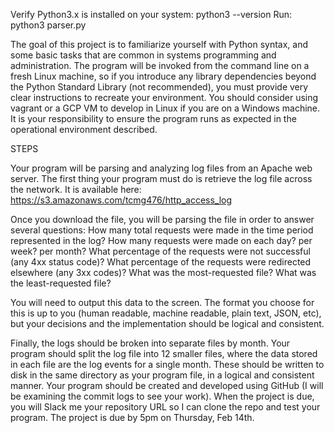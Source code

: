 Verify Python3.x is installed on your system: python3 --version
Run: python3 parser.py 



The goal of this project is to familiarize yourself with Python syntax, and some basic tasks that are common in systems programming and administration. The program will be invoked from the command line on a fresh Linux machine, so if you introduce any library dependencies beyond the Python Standard Library (not recommended), you must provide very clear instructions to recreate your environment. You should consider using vagrant or a GCP VM to develop in Linux if you are on a Windows machine. It is your responsibility to ensure the program runs as expected in the operational environment described. 

STEPS

Your program will be parsing and analyzing log files from an Apache web server. The first thing your program must do is retrieve the log file across the network. It is available here: https://s3.amazonaws.com/tcmg476/http_access_log

Once you download the file, you will be parsing the file in order to answer several questions:
How many total requests were made in the time period represented in the log?
How many requests were made on each day? per week? per month?
What percentage of the requests were not successful (any 4xx status code)?
What percentage of the requests were redirected elsewhere (any 3xx codes)?
What was the most-requested file?
What was the least-requested file?
 
You will need to output this data to the screen. The format you choose for this is up to you (human readable, machine readable, plain text, JSON, etc), but your decisions and the implementation should be logical and consistent. 

Finally, the logs should be broken into separate files by month. Your program should split the log file into 12 smaller files, where the data stored in each file are the log events for a single month. These should be written to disk in the same directory as your program file, in a logical and consistent manner. 
Your program should be created and developed using GitHub (I will be examining the commit logs to see your work). When the project is due, you will Slack me your repository URL so I can clone the repo and test your program. The project is due by 5pm on Thursday, Feb 14th.